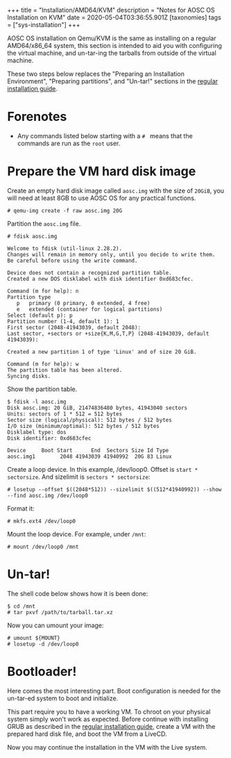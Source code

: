 +++
title = "Installation/AMD64/KVM"
description = "Notes for AOSC OS Installation on KVM"
date = 2020-05-04T03:36:55.901Z
[taxonomies]
tags = ["sys-installation"]
+++

AOSC OS installation on Qemu/KVM is the same as installing on a regular AMD64/x86_64 system, this section is intended to aid you with configuring the virtual machine, and un-tar-ing the tarballs from outside of the virtual machine.

These two steps below replaces the "Preparing an Installation Environment", "Preparing partitions", and "Un-tar!" sections in the [regular installation guide](@/system/installation/amd64.md).

# Forenotes

- Any commands listed below starting with a `# ` means that the commands are run as the `root` user.

# Prepare the VM hard disk image

Create an empty hard disk image called `aosc.img` with the size of `20GiB`, you will need at least 8GB to use AOSC OS for any practical functions.

```
# qemu-img create -f raw aosc.img 20G
```

Partition the `aosc.img` file.

```
# fdisk aosc.img

Welcome to fdisk (util-linux 2.28.2).
Changes will remain in memory only, until you decide to write them.
Be careful before using the write command.

Device does not contain a recognized partition table.
Created a new DOS disklabel with disk identifier 0xd683cfec.

Command (m for help): n
Partition type
   p   primary (0 primary, 0 extended, 4 free)
   e   extended (container for logical partitions)
Select (default p): p
Partition number (1-4, default 1): 1
First sector (2048-41943039, default 2048):
Last sector, +sectors or +size{K,M,G,T,P} (2048-41943039, default 41943039):

Created a new partition 1 of type 'Linux' and of size 20 GiB.

Command (m for help): w
The partition table has been altered.
Syncing disks.
```

Show the partition table.

```
$ fdisk -l aosc.img
Disk aosc.img: 20 GiB, 21474836480 bytes, 41943040 sectors
Units: sectors of 1 * 512 = 512 bytes
Sector size (logical/physical): 512 bytes / 512 bytes
I/O size (minimum/optimal): 512 bytes / 512 bytes
Disklabel type: dos
Disk identifier: 0xd683cfec

Device     Boot Start      End  Sectors Size Id Type
aosc.img1        2048 41943039 41940992  20G 83 Linux
```

Create a loop device. In this example, /dev/loop0. Offset is `start * sectorsize`. And sizelimit is `sectors * sectorsize`:

```
# losetup --offset $((2048*512)) --sizelimit $((512*41940992)) --show --find aosc.img /dev/loop0
```

Format it:

```
# mkfs.ext4 /dev/loop0
```

Mount the loop device. For example, under `/mnt`:

```
# mount /dev/loop0 /mnt
```

# Un-tar!

The shell code below shows how it is been done:

```
$ cd /mnt
# tar pxvf /path/to/tarball.tar.xz
```

Now you can umount your image:

```
# umount ${MOUNT}
# losetup -d /dev/loop0
```

# Bootloader!

Here comes the most interesting part. Boot configuration is needed for the un-tar-ed system to boot and initialize.

This part require you to have a working VM. To chroot on your physical system simply won't work as expected. Before continue with installing GRUB as described in the [regular installation guide](@/system/installation/amd64.md), create a VM with the prepared hard disk file, and boot the VM from a LiveCD.

Now you may continue the installation in the VM with the Live system.
